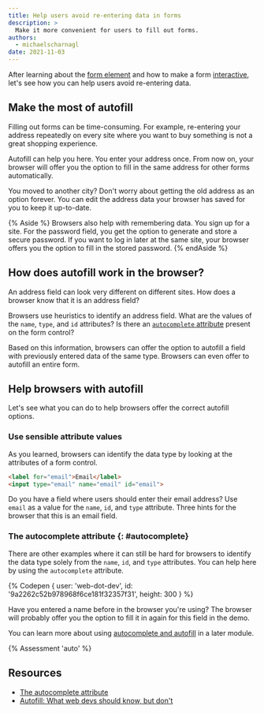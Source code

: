 ```yaml
---
title: Help users avoid re-entering data in forms
description: >
  Make it more convenient for users to fill out forms.
authors:
  - michaelscharnagl
date: 2021-11-03
---
```


After learning about the
[form element](/learn/forms/form-element) and how to make a form
[interactive](/learn/forms/form-fields),
let's see how you can help users avoid re-entering data.

## Make the most of autofill

Filling out forms can be time-consuming.
For example, re-entering your address repeatedly on every site where you want to buy something is not a great shopping experience.

Autofill can help you here.
You enter your address once.
From now on, your browser will offer you the option to fill in the same address for other forms automatically.

You moved to another city?
Don't worry about getting the old address as an option forever.
You can edit the address data your browser has saved for you to keep it up-to-date.

{% Aside %}
Browsers also help with remembering data. You sign up for a site.
For the password field, you get the option to generate and store a secure password.
If you want to log in later at the same site, your browser offers you the option to fill in the stored password.
{% endAside %}

## How does autofill work in the browser?

An address field can look very different on different sites.
How does a browser know that it is an address field?

Browsers use
heuristics to identify an address field.
What are the values of the `name`, `type`, and `id` attributes?
Is there an [`autocomplete` attribute](/learn/forms/auto#autocomplete) present on the form control?

Based on this information,
browsers can offer the option to autofill a field with previously entered data of the same type.
Browsers can even offer to autofill an entire form.

## Help browsers with autofill

Let's see what you can do to help browsers offer the correct autofill options.

### Use sensible attribute values

As you learned, browsers can identify the data type by looking at the attributes of a form control.

```html
<label for="email">Email</label>
<input type="email" name="email" id="email">
```
Do you have a field where users should enter their email address?
Use `email` as a value for the `name`, `id`, and `type` attribute.
Three hints for the browser that this is an email field.

### The autocomplete attribute {: #autocomplete}

There are other examples where it can still be hard for browsers to identify the data type solely from the `name`, `id`, and `type` attributes.
You can help here by using the `autocomplete` attribute.

{% Codepen {
  user: 'web-dot-dev',
  id: '9a2262c52b978968f6ce181f32357f31',
  height: 300
} %}

Have you entered a name before in the browser you're using?
The browser will probably offer you the option to fill it in again for this field in the demo.

You can learn more about using
[autocomplete and autofill](/learn/forms/autofill) in a later module.

{% Assessment 'auto' %}

## Resources

- [The autocomplete attribute](https://developer.mozilla.org/docs/Web/HTML/Attributes/autocomplete)
- [Autofill: What web devs should know, but don't](https://cloudfour.com/thinks/autofill-what-web-devs-should-know-but-dont)
